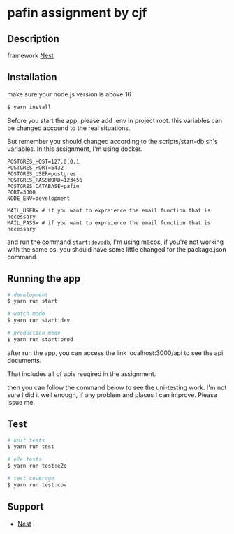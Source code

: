 # pafin assignment by cjf

## Description

framework [Nest](https://github.com/nestjs/nest)

## Installation

make sure your node.js version is above 16

```bash
$ yarn install
```

Before you start the app, please add .env in project root. this variables can be changed accound to the real situations.

But remember you should changed according to the scripts/start-db.sh's variables. In this assignment, I'm using docker.

```shell
POSTGRES_HOST=127.0.0.1
POSTGRES_PORT=5432
POSTGRES_USER=postgres
POSTGRES_PASSWORD=123456
POSTGRES_DATABASE=pafin
PORT=3000
NODE_ENV=development

MAIL_USER= # if you want to expreience the email function that is necessary
MAIL_PASS= # if you want to expreience the email function that is necessary
```

and run the command `start:dev:db`, I'm using macos, if you're not working with the same os. you should have some little changed for the package.json command.

## Running the app

```bash
# development
$ yarn run start

# watch mode
$ yarn run start:dev

# production mode
$ yarn run start:prod
```

after run the app, you can access the link localhost:3000/api to see the api documents.

That includes all of apis reuqired in the assignment.

then you can follow the command below to see the uni-testing work. I'm not sure I did it well enough, if any problem and places I can improve. Please issue me.

## Test

```bash
# unit tests
$ yarn run test

# e2e tests
$ yarn run test:e2e

# test coverage
$ yarn run test:cov
```

## Support
- [Nest](https://github.com/nestjs/nest) .
